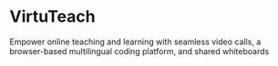 # VirtuTeach
Empower online teaching and learning with seamless video calls, a browser-based multilingual coding platform, and shared whiteboards
